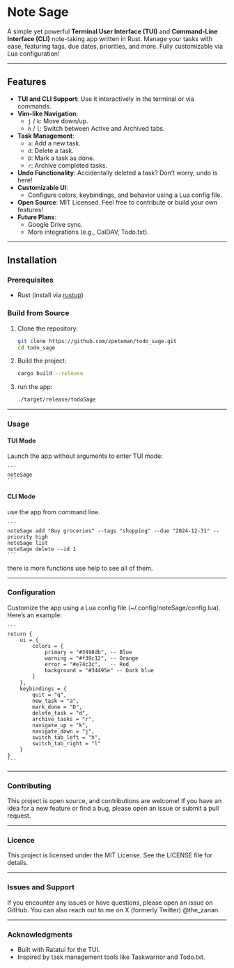# Note Sage

A simple yet powerful **Terminal User Interface (TUI)** and **Command-Line Interface (CLI)** note-taking app written in Rust. Manage your tasks with ease, featuring tags, due dates, priorities, and more. Fully customizable via Lua configuration!


---

## Features

- **TUI and CLI Support**: Use it interactively in the terminal or via commands.
- **Vim-like Navigation**:
  - `j` / `k`: Move down/up.
  - `h` / `l`: Switch between Active and Archived tabs.
- **Task Management**:
  - `a`: Add a new task.
  - `d`: Delete a task.
  - `D`: Mark a task as done.
  - `r`: Archive completed tasks.
- **Undo Functionality**: Accidentally deleted a task? Don’t worry, undo is here!
- **Customizable UI**:
  - Configure colors, keybindings, and behavior using a Lua config file.
- **Open Source**: MIT Licensed. Feel free to contribute or build your own features!
- **Future Plans**:
  - Google Drive sync.
  - More integrations (e.g., CalDAV, Todo.txt).

---

## Installation

### Prerequisites
- Rust (install via [rustup](https://rustup.rs/))

### Build from Source
1. Clone the repository:
   ```bash
   git clone https://github.com/zpeteman/todo_sage.git
   cd todo_sage
   ```
2. Build the project:
    ``` bash
    cargo build --release
    ```
3. run the app:
    ```bash
    ./target/release/todoSage
    ```
---

### Usage
#### TUI Mode

Launch the app without arguments to enter TUI mode:

    ```
    noteSage
    ```
#### CLI Mode

use the app from command line.

    ```
    noteSage add "Buy groceries" --tags "shopping" --due "2024-12-31" --priority high
    noteSage list
    noteSage delete --id 1
    ```
there is more functions use help to see all of them.

---
### Configuration
Customize the app using a Lua config file (~/.config/noteSage/config.lua). Here’s an example:

    ```
    return {
        ui = {
            colors = {
                primary = "#3498db", -- Blue
                warning = "#f39c12", -- Orange
                error = "#e74c3c",   -- Red
                background = "#34495e" -- Dark blue
            }
        },
        keybindings = {
            quit = "q",
            new_task = "a",
            mark_done = "D",
            delete_task = "d",
            archive_tasks = "r",
            navigate_up = "k",
            navigate_down = "j",
            switch_tab_left = "h",
            switch_tab_right = "l"
        }
    }
    ```

---
### Contributing

This project is open source, and contributions are welcome! If you have an idea for a new feature or find a bug, please open an issue or submit a pull request.

---
### Licence

This project is licensed under the MIT License. See the LICENSE file for details.

---
### Issues and Support

If you encounter any issues or have questions, please open an issue on GitHub. You can also reach out to me on X (formerly Twitter) @the_zanan.

---
### Acknowledgments
 -  Built with Ratatui for the TUI.
 - Inspired by task management tools like Taskwarrior and Todo.txt.
